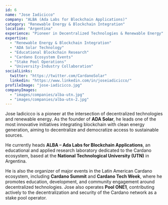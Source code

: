```yaml
---
id: 6
name: "Jose Iadicicco"
company: "ALBA (Ada Labs for Blockchain Applications)"
category: "Renewable Energy & Blockchain Integration"
location: "Argentina"
experience: "Pioneer in Decentralized Technologies & Renewable Energy"
expertise:
  - "Renewable Energy & Blockchain Integration"
  - "ADA Solar Technology"
  - "Educational Blockchain Research"
  - "Cardano Ecosystem Events"
  - "Stake Pool Operations"
  - "University-Industry Collaboration"
socialLinks:
  twitter: "https://twitter.com/CardanoSolar"
  linkedin: "https://www.linkedin.com/in/joseiadicicco/"
profileImage: "jose-iadicicco.jpg"
companyImages:
  - "images/companies/alba-utn.jpg"
  - "images/companies/alba-utn-2.jpg"
---
```


Jose Iadicicco is a pioneer at the intersection of decentralized technologies and renewable energy. As the founder of **ADA Solar**, he leads one of the most innovative initiatives integrating blockchain with clean energy generation, aiming to decentralize and democratize access to sustainable sources. 

He currently heads **ALBA – Ada Labs for Blockchain Applications**, an educational and applied research laboratory dedicated to the Cardano ecosystem, based at the **National Technological University (UTN)** in Argentina. 

He is also the organizer of major events in the Latin American Cardano ecosystem, including **Cardano Summit** and **Cardano Tech Week**, where he promotes education, development, and community engagement around decentralized technologies. Jose also operates **Pool ONE1**, contributing actively to the decentralization and security of the Cardano network as a stake pool operator.